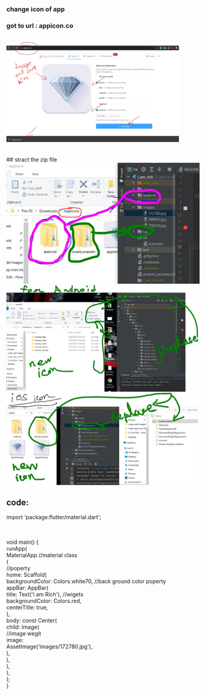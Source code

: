 ### change icon of app

### got to url : appicon.co
<br>
<img width="450px" src= "icon generator.JPG"/> <br>
<br><br>
## stract the zip file 


<img width="" src= "place icon in project.JPG"/>
<img width="500px" src= "for android icon.JPG"/>

<img width="500px" src= "for ios icon.JPG"/>




<br>

##  code:<br>

import 'package:flutter/material.dart';

<br>
<br>
void main() {
<br>
  runApp(
<br>
    MaterialApp //material class
<br>
        (
<br>
//poperty
<br>
      home: Scaffold(
<br>
        backgroundColor: Colors.white70, //back ground color poperty
<br>
        appBar: AppBar(
<br>
          title: Text('i am Rich'), //wigets
<br>
          backgroundColor: Colors.red,
<br>
          centerTitle: true,
<br>
        ),
<br>
        body: const Center(
<br>
          child: Image(
<br>
                  //image wegit
<br>
            image:
<br>
                  AssetImage('images/172780.jpg'),
<br>
         ),
<br>
        ),
<br>
      ),
<br>
    ),
<br>
  );
<br>
}
<br>

<br>

